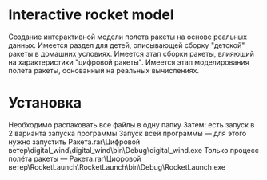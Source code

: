 # Interactive rocket model
Создание интерактивной модели полета ракеты на основе реальных данных. Имеется раздел для детей, описывающей сборку "детской" ракеты в домашних условиях. Имеется этап сборки ракеты, влияющий на характеристики "цифровой ракеты". Имеется этап моделирования полета ракеты, основанный на реальных вычислениях.

# Установка
Необходимо распаковать все файлы в одну папку
Затем: есть запуск в 2 варианта запуска программы
	Запуск всей программы — для этого нужно запустить Ракета.rar\Цифровой ветер\digital_wind\digital_wind\bin\Debug\digital_wind.exe
	Только процесс полёта ракеты — Ракета.rar\Цифровой ветер\RocketLaunch\RocketLaunch\bin\Debug\RocketLaunch.exe
